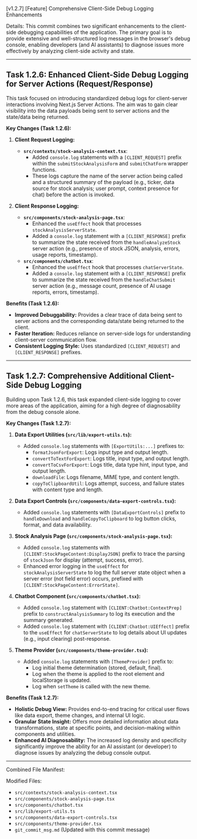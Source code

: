 
[v1.2.7] [Feature] Comprehensive Client-Side Debug Logging Enhancements

Details:
This commit combines two significant enhancements to the client-side debugging capabilities of the application.
The primary goal is to provide extensive and well-structured log messages in the browser's debug console, enabling developers (and AI assistants) to diagnose issues more effectively by analyzing client-side activity and state.

---

## Task 1.2.6: Enhanced Client-Side Debug Logging for Server Actions (Request/Response)

This task focused on introducing standardized debug logs for client-server interactions involving Next.js Server Actions. The aim was to gain clear visibility into the data payloads being sent to server actions and the state/data being returned.

**Key Changes (Task 1.2.6):**

1.  **Client Request Logging:**
    *   **`src/contexts/stock-analysis-context.tsx`**:
        *   Added `console.log` statements with a `[CLIENT_REQUEST]` prefix within the `submitStockAnalysisForm` and `submitChatForm` wrapper functions.
        *   These logs capture the name of the server action being called and a structured summary of the payload (e.g., ticker, data source for stock analysis; user prompt, context presence for chat) before the action is invoked.

2.  **Client Response Logging:**
    *   **`src/components/stock-analysis-page.tsx`**:
        *   Enhanced the `useEffect` hook that processes `stockAnalysisServerState`.
        *   Added a `console.log` statement with a `[CLIENT_RESPONSE]` prefix to summarize the state received from the `handleAnalyzeStock` server action (e.g., presence of stock JSON, analysis, errors, usage reports, timestamp).
    *   **`src/components/chatbot.tsx`**:
        *   Enhanced the `useEffect` hook that processes `chatServerState`.
        *   Added a `console.log` statement with a `[CLIENT_RESPONSE]` prefix to summarize the state received from the `handleChatSubmit` server action (e.g., message count, presence of AI usage reports, errors, timestamp).

**Benefits (Task 1.2.6):**
*   **Improved Debuggability:** Provides a clear trace of data being sent to server actions and the corresponding data/state being returned to the client.
*   **Faster Iteration:** Reduces reliance on server-side logs for understanding client-server communication flow.
*   **Consistent Logging Style:** Uses standardized `[CLIENT_REQUEST]` and `[CLIENT_RESPONSE]` prefixes.

---

## Task 1.2.7: Comprehensive Additional Client-Side Debug Logging

Building upon Task 1.2.6, this task expanded client-side logging to cover more areas of the application, aiming for a high degree of diagnosability from the debug console alone.

**Key Changes (Task 1.2.7):**

1.  **Data Export Utilities (`src/lib/export-utils.ts`):**
    *   Added `console.log` statements with `[ExportUtils:...]` prefixes to:
        *   `formatJsonForExport`: Logs input type and output length.
        *   `convertToTextForExport`: Logs title, input type, and output length.
        *   `convertToCsvForExport`: Logs title, data type hint, input type, and output length.
        *   `downloadFile`: Logs filename, MIME type, and content length.
        *   `copyToClipboardUtil`: Logs attempt, success, and failure states with content type and length.

2.  **Data Export Controls (`src/components/data-export-controls.tsx`):**
    *   Added `console.log` statements with `[DataExportControls]` prefix to `handleDownload` and `handleCopyToClipboard` to log button clicks, format, and data availability.

3.  **Stock Analysis Page (`src/components/stock-analysis-page.tsx`):**
    *   Added `console.log` statements with `[CLIENT:StockPageContent:DisplayJSON]` prefix to trace the parsing of `stockJson` for display (attempt, success, error).
    *   Enhanced error logging in the `useEffect` for `stockAnalysisServerState` to log the full server state object when a server error (not field error) occurs, prefixed with `[CLIENT:StockPageContent:ErrorState]`.

4.  **Chatbot Component (`src/components/chatbot.tsx`):**
    *   Added `console.log` statement with `[CLIENT:Chatbot:ContextPrep]` prefix to `constructAnalysisSummary` to log its execution and the summary generated.
    *   Added `console.log` statement with `[CLIENT:Chatbot:UIEffect]` prefix to the `useEffect` for `chatServerState` to log details about UI updates (e.g., input clearing) post-response.

5.  **Theme Provider (`src/components/theme-provider.tsx`):**
    *   Added `console.log` statements with `[ThemeProvider]` prefix to:
        *   Log initial theme determination (stored, default, final).
        *   Log when the theme is applied to the root element and localStorage is updated.
        *   Log when `setTheme` is called with the new theme.

**Benefits (Task 1.2.7):**
*   **Holistic Debug View:** Provides end-to-end tracing for critical user flows like data export, theme changes, and internal UI logic.
*   **Granular State Insight:** Offers more detailed information about data transformations, state at specific points, and decision-making within components and utilities.
*   **Enhanced AI Diagnosability:** The increased log density and specificity significantly improve the ability for an AI assistant (or developer) to diagnose issues by analyzing the debug console output.

---

Combined File Manifest:

Modified Files:
*   `src/contexts/stock-analysis-context.tsx`
*   `src/components/stock-analysis-page.tsx`
*   `src/components/chatbot.tsx`
*   `src/lib/export-utils.ts`
*   `src/components/data-export-controls.tsx`
*   `src/components/theme-provider.tsx`
*   `git_commit_msg.md` (Updated with this commit message)
